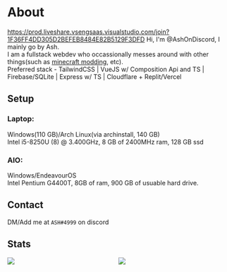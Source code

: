 # About
https://prod.liveshare.vsengsaas.visualstudio.com/join?1F36FF4DD305D2BEFEB8484E82B5129F3DFD
Hi, I'm @AshOnDiscord, I mainly go by Ash.  
I am a fullstack webdev who occassionally messes around with other things(such as [minecraft modding](https://github.com/AshOnDiscord/AshOnDiscord-HUD), etc).  
Preferred stack - TailwindCSS | VueJS w/ Composition Api and TS | Firebase/SQLite | Express w/ TS | Cloudflare + Replit/Vercel

## Setup
### Laptop:
Windows(110 GB)/Arch Linux(via archinstall, 140 GB)  
Intel i5-8250U (8) @ 3.400GHz, 8 GB of 2400MHz ram, 128 GB ssd
### AIO:
Windows/EndeavourOS  
Intel Pentium G4400T, 8GB of ram, 900 GB of usuable hard drive.

## Contact
DM/Add me at `ASH#4999` on discord

## Stats
<div style="display: grid; grid-template-columns: 1fr 1fr;">
  <img src="https://github-readme-stats.vercel.app/api?username=ashondiscord&count_private&border_color=0d1117&theme=github_dark&show_icons=true">
  <img src="https://github-readme-stats.vercel.app/api/top-langs/?username=ashondiscord&count_private&border_color=0d1117&theme=github_dark&show_icons=true&langs_count=10&layout=compact">
</div>
